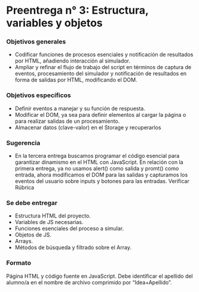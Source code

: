 # Preentrega n° 3: Estructura, variables y objetos
### Objetivos generales
- Codificar funciones de procesos esenciales y notificación de resultados por HTML, añadiendo interacción al simulador.
- Ampliar y refinar el flujo de trabajo del script en términos de captura de eventos, procesamiento del simulador y notificación de resultados en forma de salidas por HTML, modificando el DOM.



### Objetivos específicos
- Definir eventos a manejar y su función de respuesta.
- Modificar el DOM, ya sea para definir elementos al cargar la página o para realizar salidas de un procesamiento.
- Almacenar datos (clave-valor) en el Storage y recuperarlos


### Sugerencia 
- En la tercera entrega buscamos programar el código esencial para garantizar dinamismo en el HTML con JavaScript. En relación con la primera entrega, ya no usamos alert() como salida y promt() como entrada, ahora modificamos el DOM para las salidas y capturamos los eventos del usuario sobre inputs y botones para las entradas. Verificar Rúbrica

### Se debe entregar
- Estructura HTML del proyecto.  
- Variables de JS necesarias.  
- Funciones esenciales del proceso a simular. 
- Objetos de JS. 
- Arrays. 
- Métodos de búsqueda y filtrado sobre el Array. 


### Formato
Página HTML y  código fuente en JavaScript. Debe identificar el apellido del alumno/a en el nombre de archivo comprimido por “Idea+Apellido”.
